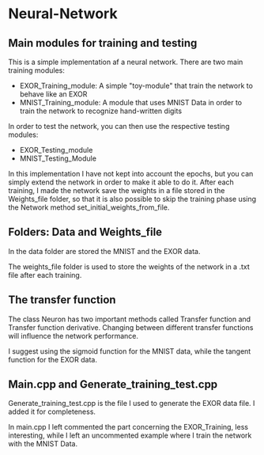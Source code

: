 # Neural-Network

## Main modules for training and testing

This is a simple implementation af a neural network. There are two main training modules: 
- EXOR_Training_module: A simple "toy-module" that train the network to behave like an EXOR
- MNIST_Training_module: A module that uses MNIST Data in order to train the network to recognize hand-written digits

In order to test the network, you can then use the respective testing modules: 
- EXOR_Testing_module
- MNIST_Testing_Module

In this implementation I have not kept into account the epochs, but you can simply extend the network in order to make it able to do it. 
After each training, I made the network save the weights in a file stored in the Weights_file folder, so that it is also possible to skip 
the training phase using the Network method set_initial_weights_from_file. 

## Folders: Data and Weights_file 

In the data folder are stored the MNIST and the EXOR data. 

The weights_file folder is used to store the weights of the network in a .txt file after each training. 

## The transfer function 

The class Neuron has two important methods called Transfer function and Transfer function derivative. 
Changing between different transfer functions will influence the network performance.

I suggest using the sigmoid function for the MNIST data, while the tangent function for the EXOR data.

## Main.cpp and Generate_training_test.cpp

Generate_training_test.cpp is the file I used to generate the EXOR data file. I added it for completeness. 

In main.cpp I left commented the part concerning the EXOR_Training, less interesting, while I left an uncommented example 
where I train the network with the MNIST Data. 





